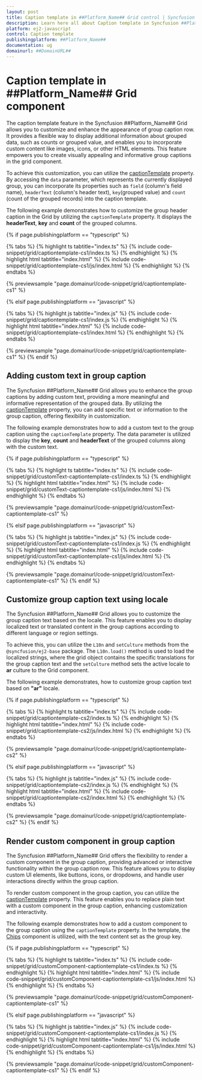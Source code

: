 ```yaml
---
layout: post
title: Caption template in ##Platform_Name## Grid control | Syncfusion
description: Learn here all about Caption template in Syncfusion ##Platform_Name## Grid control of Syncfusion Essential JS 2 and more.
platform: ej2-javascript
control: Caption template 
publishingplatform: ##Platform_Name##
documentation: ug
domainurl: ##DomainURL##
---
```


# Caption template in ##Platform_Name## Grid component

The caption template feature in the Syncfusion ##Platform_Name##  Grid allows you to customize and enhance the appearance of group caption row. It provides a flexible way to display additional information about grouped data, such as counts or grouped value, and enables you to incorporate custom content like images, icons, or other HTML elements. This feature empowers you to create visually appealing and informative group captions in the grid component.

To achieve this customization, you can utilize the [captionTemplate](../../api/grid/groupSettings/#captiontemplate) property. By accessing the `data` parameter, which represents the currently displayed group, you can incorporate its properties such as `field` (column's field name), `headerText` (column's header text), `key`(grouped value) and `count` (count of the grouped records) into the caption template.

The following example demonstrates how to customize the group header caption in the Grid by utilizing  the `captionTemplate` property. It displays the **headerText**, **key** and **count** of the grouped columns.

{% if page.publishingplatform == "typescript" %}

 {% tabs %}
{% highlight ts tabtitle="index.ts" %}
{% include code-snippet/grid/captiontemplate-cs1/index.ts %}
{% endhighlight %}
{% highlight html tabtitle="index.html" %}
{% include code-snippet/grid/captiontemplate-cs1/js/index.html %}
{% endhighlight %}
{% endtabs %}
        
{% previewsample "page.domainurl/code-snippet/grid/captiontemplate-cs1" %}

{% elsif page.publishingplatform == "javascript" %}

{% tabs %}
{% highlight js tabtitle="index.js" %}
{% include code-snippet/grid/captiontemplate-cs1/index.js %}
{% endhighlight %}
{% highlight html tabtitle="index.html" %}
{% include code-snippet/grid/captiontemplate-cs1/index.html %}
{% endhighlight %}
{% endtabs %}

{% previewsample "page.domainurl/code-snippet/grid/captiontemplate-cs1" %}
{% endif %}

## Adding custom text in group caption

The Syncfusion ##Platform_Name##  Grid allows you to enhance the group captions by adding custom text, providing a more meaningful and informative representation of the grouped data. By utilizing the [captionTemplate](../../api/grid/groupSettings/#captiontemplate) property, you can add specific text or information to the group caption, offering flexibility in customization.

The following example demonstrates how to add a custom text to the group caption using the `captionTemplate` property. The data parameter is utilized to display the  **key**, **count** and **headerText** of the grouped columns along with the custom text. 

{% if page.publishingplatform == "typescript" %}

 {% tabs %}
{% highlight ts tabtitle="index.ts" %}
{% include code-snippet/grid/customText-captiontemplate-cs1/index.ts %}
{% endhighlight %}
{% highlight html tabtitle="index.html" %}
{% include code-snippet/grid/customText-captiontemplate-cs1/js/index.html %}
{% endhighlight %}
{% endtabs %}
        
{% previewsample "page.domainurl/code-snippet/grid/customText-captiontemplate-cs1" %}

{% elsif page.publishingplatform == "javascript" %}

{% tabs %}
{% highlight js tabtitle="index.js" %}
{% include code-snippet/grid/customText-captiontemplate-cs1/index.js %}
{% endhighlight %}
{% highlight html tabtitle="index.html" %}
{% include code-snippet/grid/customText-captiontemplate-cs1/js/index.html %}
{% endhighlight %}
{% endtabs %}

{% previewsample "page.domainurl/code-snippet/grid/customText-captiontemplate-cs1" %}
{% endif %}

## Customize group caption text using locale

The Syncfusion ##Platform_Name## Grid allows you to customize the group caption text based on the locale. This feature enables you to display localized text or translated content in the group captions according to different language or region settings.

To achieve this, you can utilize the `L10n` and `setCulture` methods from the `@syncfusion/ej2-base` package. The `L10n.load()` method is used to load the localized strings, where the grid object contains the specific translations for the group caption text and the `setCulture` method sets the active locale to **ar** culture to the Grid component.

The following example demonstrates, how to customize group caption text based on **"ar"** locale.

{% if page.publishingplatform == "typescript" %}

 {% tabs %}
{% highlight ts tabtitle="index.ts" %}
{% include code-snippet/grid/captiontemplate-cs2/index.ts %}
{% endhighlight %}
{% highlight html tabtitle="index.html" %}
{% include code-snippet/grid/captiontemplate-cs2/js/index.html %}
{% endhighlight %}
{% endtabs %}
        
{% previewsample "page.domainurl/code-snippet/grid/captiontemplate-cs2" %}

{% elsif page.publishingplatform == "javascript" %}

{% tabs %}
{% highlight js tabtitle="index.js" %}
{% include code-snippet/grid/captiontemplate-cs2/index.js %}
{% endhighlight %}
{% highlight html tabtitle="index.html" %}
{% include code-snippet/grid/captiontemplate-cs2/index.html %}
{% endhighlight %}
{% endtabs %}

{% previewsample "page.domainurl/code-snippet/grid/captiontemplate-cs2" %}
{% endif %}

## Render custom component in group caption

The Syncfusion ##Platform_Name## Grid offers the flexibility to render a custom component in the group caption, providing advanced or interactive functionality within the group caption row. This feature allows you to display custom UI elements, like buttons, icons, or dropdowns, and handle user interactions directly within the group caption. 

To render custom component in the group caption, you can utilize the [captionTemplate](../../api/grid/groupSettings/#captiontemplate) property. This feature enables you to replace plain text with a custom component in the group caption, enhancing customization and interactivity.

The following example demonstrates how to add a custom component to the group caption using the `captionTemplate` property. In the template, the [Chips](../../chips/getting-started) component is utilized, with the text content set as the group key.

{% if page.publishingplatform == "typescript" %}

 {% tabs %}
{% highlight ts tabtitle="index.ts" %}
{% include code-snippet/grid/customComponent-captiontemplate-cs1/index.ts %}
{% endhighlight %}
{% highlight html tabtitle="index.html" %}
{% include code-snippet/grid/customComponent-captiontemplate-cs1/js/index.html %}
{% endhighlight %}
{% endtabs %}
        
{% previewsample "page.domainurl/code-snippet/grid/customComponent-captiontemplate-cs1" %}

{% elsif page.publishingplatform == "javascript" %}

{% tabs %}
{% highlight js tabtitle="index.js" %}
{% include code-snippet/grid/customComponent-captiontemplate-cs1/index.js %}
{% endhighlight %}
{% highlight html tabtitle="index.html" %}
{% include code-snippet/grid/customComponent-captiontemplate-cs1/js/index.html %}
{% endhighlight %}
{% endtabs %}

{% previewsample "page.domainurl/code-snippet/grid/customComponent-captiontemplate-cs1" %}
{% endif %}